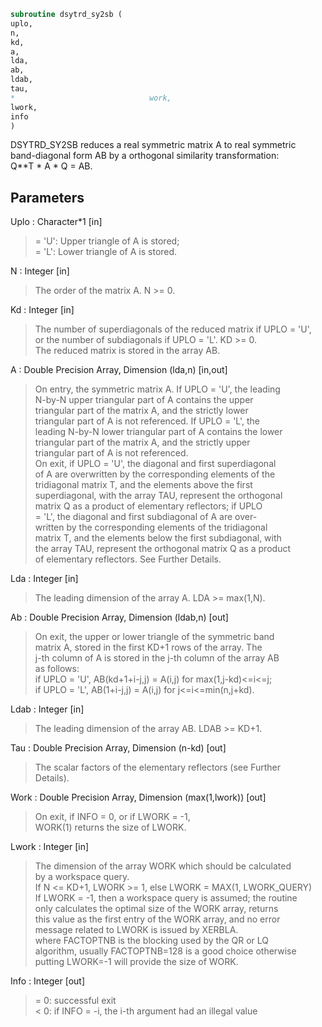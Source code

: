 ```fortran  
subroutine dsytrd_sy2sb (  
uplo,  
n,  
kd,  
a,  
lda,  
ab,  
ldab,  
tau,  
*                              work,  
lwork,  
info  
)  
```  
  
DSYTRD_SY2SB reduces a real symmetric matrix A to real symmetric  
band-diagonal form AB by a orthogonal similarity transformation:  
Q**T * A * Q = AB.  
  
## Parameters  
Uplo : Character*1 [in]  
> = 'U':  Upper triangle of A is stored;  
> = 'L':  Lower triangle of A is stored.  
  
N : Integer [in]  
> The order of the matrix A.  N >= 0.  
  
Kd : Integer [in]  
> The number of superdiagonals of the reduced matrix if UPLO = 'U',  
> or the number of subdiagonals if UPLO = 'L'.  KD >= 0.  
> The reduced matrix is stored in the array AB.  
  
A : Double Precision Array, Dimension (lda,n) [in,out]  
> On entry, the symmetric matrix A.  If UPLO = 'U', the leading  
> N-by-N upper triangular part of A contains the upper  
> triangular part of the matrix A, and the strictly lower  
> triangular part of A is not referenced.  If UPLO = 'L', the  
> leading N-by-N lower triangular part of A contains the lower  
> triangular part of the matrix A, and the strictly upper  
> triangular part of A is not referenced.  
> On exit, if UPLO = 'U', the diagonal and first superdiagonal  
> of A are overwritten by the corresponding elements of the  
> tridiagonal matrix T, and the elements above the first  
> superdiagonal, with the array TAU, represent the orthogonal  
> matrix Q as a product of elementary reflectors; if UPLO  
> = 'L', the diagonal and first subdiagonal of A are over-  
> written by the corresponding elements of the tridiagonal  
> matrix T, and the elements below the first subdiagonal, with  
> the array TAU, represent the orthogonal matrix Q as a product  
> of elementary reflectors. See Further Details.  
  
Lda : Integer [in]  
> The leading dimension of the array A.  LDA >= max(1,N).  
  
Ab : Double Precision Array, Dimension (ldab,n) [out]  
> On exit, the upper or lower triangle of the symmetric band  
> matrix A, stored in the first KD+1 rows of the array.  The  
> j-th column of A is stored in the j-th column of the array AB  
> as follows:  
> if UPLO = 'U', AB(kd+1+i-j,j) = A(i,j) for max(1,j-kd)<=i<=j;  
> if UPLO = 'L', AB(1+i-j,j)    = A(i,j) for j<=i<=min(n,j+kd).  
  
Ldab : Integer [in]  
> The leading dimension of the array AB.  LDAB >= KD+1.  
  
Tau : Double Precision Array, Dimension (n-kd) [out]  
> The scalar factors of the elementary reflectors (see Further  
> Details).  
  
Work : Double Precision Array, Dimension (max(1,lwork)) [out]  
> On exit, if INFO = 0, or if LWORK = -1,  
> WORK(1) returns the size of LWORK.  
  
Lwork : Integer [in]  
> The dimension of the array WORK which should be calculated  
> by a workspace query.  
> If N <= KD+1, LWORK >= 1, else LWORK = MAX(1, LWORK_QUERY)  
> If LWORK = -1, then a workspace query is assumed; the routine  
> only calculates the optimal size of the WORK array, returns  
> this value as the first entry of the WORK array, and no error  
> message related to LWORK is issued by XERBLA.  
> where FACTOPTNB is the blocking used by the QR or LQ  
> algorithm, usually FACTOPTNB=128 is a good choice otherwise  
> putting LWORK=-1 will provide the size of WORK.  
  
Info : Integer [out]  
> = 0:  successful exit  
> < 0:  if INFO = -i, the i-th argument had an illegal value  
  
